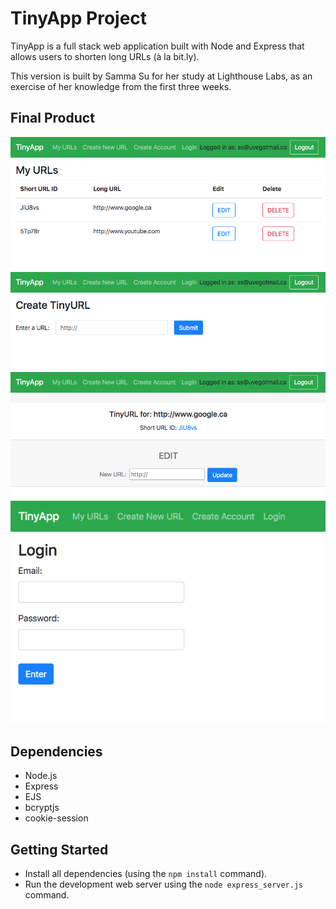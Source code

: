 # TinyApp Project

TinyApp is a full stack web application built with Node and Express that allows users to shorten long URLs (à la bit.ly).

This version is built by Samma Su for her study at Lighthouse Labs, as an exercise of her knowledge from the first three weeks.

## Final Product

!["My URLs Page"](https://github.com/EuphieSS/tinyapp/blob/master/docs/urls-page.png?raw=true)
!["Create New URL Page"](https://github.com/EuphieSS/tinyapp/blob/master/docs/create-new-url-page.png?raw=true)
!["Edit URL Page"](https://github.com/EuphieSS/tinyapp/blob/master/docs/update-url-page.png?raw=true)
!["Login Page"](https://github.com/EuphieSS/tinyapp/blob/master/docs/login-page.png?raw=true)

## Dependencies

- Node.js
- Express
- EJS
- bcryptjs
- cookie-session

## Getting Started

- Install all dependencies (using the `npm install` command).
- Run the development web server using the `node express_server.js` command.